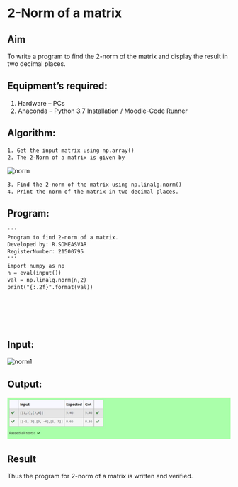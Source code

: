 # 2-Norm of a matrix
## Aim
To write a program to find the 2-norm of the matrix and display the result in two decimal places.
## Equipment’s required:
1.	Hardware – PCs
2.	Anaconda – Python 3.7 Installation / Moodle-Code Runner
## Algorithm:
	1. Get the input matrix using np.array()
	2. The 2-Norm of a matrix is given by 
![norm](./normeqn1.jpg)
    
    3. Find the 2-norm of the matrix using np.linalg.norm()
	4. Print the norm of the matrix in two decimal places.
## Program:
```
'''
Program to find 2-norm of a matrix.
Developed by: R.SOMEASVAR
RegisterNumber: 21500795
'''
import numpy as np
n = eval(input())
val = np.linalg.norm(n,2)
print("{:.2f}".format(val))






```
##  Input:
![norm1](./input.jpg)

## Output:
![output](./output.jpg)

## Result
Thus the program for 2-norm of a matrix is written and verified.
